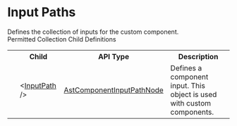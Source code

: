 # Input Paths

<div class="LanguageSummary"><div class ="SummaryItem">Defines the collection of inputs for the custom component.</div></div><div class="SchemaBindingGroup"><div class="SchemaBindingGroupHeader">Permitted Collection Child Definitions</div><table id="SchemaBindingList" class="SchemaBindingList"><tbody><tr><th class="SchemaBindingIconColumnHeader">&nbsp;</th><th class="SchemaBindingNameColumnHeader">Child</th><th class="SchemaBindingTypeColumnHeader">API Type</th><th class="SchemaBindingSummaryColumnHeader">Description</th></tr><tr class="cd0"><td class="SchemaBindingIcon"><div class="NotRequired" /></td><td class="SchemaBindingName"><span class="punc">&lt;</span><a href=../api-reference/Varigence.Languages.Biml.Transformation.AstComponentInputPathNode.html">InputPath</a><span class="punc"> /&gt;</span></td><td class="SchemaBindingType"><a href="Varigence.Languages.Biml.Transformation.AstComponentInputPathNode.html">AstComponentInputPathNode</a></td><td class="SchemaBindingSummary">Defines a component input. This object is used with custom components.</td></tr></tbody></table></div>